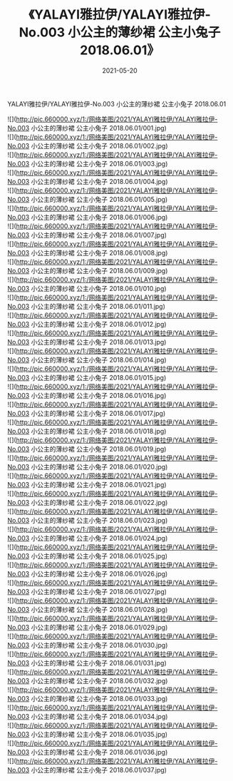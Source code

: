 ﻿---
layout: post
title:  《YALAYI雅拉伊/YALAYI雅拉伊-No.003 小公主的薄纱裙 公主小兔子 2018.06.01》
date:   2021-05-20
img: http://pic.660000.xyz/1:/网络美图/2021/YALAYI雅拉伊/YALAYI雅拉伊-No.003 小公主的薄纱裙 公主小兔子 2018.06.01/000.jpg
categories: [美女, 清纯, 唯美]
---

YALAYI雅拉伊/YALAYI雅拉伊-No.003 小公主的薄纱裙 公主小兔子 2018.06.01

 ![](http://pic.660000.xyz/1:/网络美图/2021/YALAYI雅拉伊/YALAYI雅拉伊-No.003 小公主的薄纱裙 公主小兔子 2018.06.01/001.jpg) <br>![](http://pic.660000.xyz/1:/网络美图/2021/YALAYI雅拉伊/YALAYI雅拉伊-No.003 小公主的薄纱裙 公主小兔子 2018.06.01/002.jpg) <br>![](http://pic.660000.xyz/1:/网络美图/2021/YALAYI雅拉伊/YALAYI雅拉伊-No.003 小公主的薄纱裙 公主小兔子 2018.06.01/003.jpg) <br>![](http://pic.660000.xyz/1:/网络美图/2021/YALAYI雅拉伊/YALAYI雅拉伊-No.003 小公主的薄纱裙 公主小兔子 2018.06.01/004.jpg) <br>![](http://pic.660000.xyz/1:/网络美图/2021/YALAYI雅拉伊/YALAYI雅拉伊-No.003 小公主的薄纱裙 公主小兔子 2018.06.01/005.jpg) <br>![](http://pic.660000.xyz/1:/网络美图/2021/YALAYI雅拉伊/YALAYI雅拉伊-No.003 小公主的薄纱裙 公主小兔子 2018.06.01/006.jpg) <br>![](http://pic.660000.xyz/1:/网络美图/2021/YALAYI雅拉伊/YALAYI雅拉伊-No.003 小公主的薄纱裙 公主小兔子 2018.06.01/007.jpg) <br>![](http://pic.660000.xyz/1:/网络美图/2021/YALAYI雅拉伊/YALAYI雅拉伊-No.003 小公主的薄纱裙 公主小兔子 2018.06.01/008.jpg) <br>![](http://pic.660000.xyz/1:/网络美图/2021/YALAYI雅拉伊/YALAYI雅拉伊-No.003 小公主的薄纱裙 公主小兔子 2018.06.01/009.jpg) <br>![](http://pic.660000.xyz/1:/网络美图/2021/YALAYI雅拉伊/YALAYI雅拉伊-No.003 小公主的薄纱裙 公主小兔子 2018.06.01/010.jpg) <br>![](http://pic.660000.xyz/1:/网络美图/2021/YALAYI雅拉伊/YALAYI雅拉伊-No.003 小公主的薄纱裙 公主小兔子 2018.06.01/011.jpg) <br>![](http://pic.660000.xyz/1:/网络美图/2021/YALAYI雅拉伊/YALAYI雅拉伊-No.003 小公主的薄纱裙 公主小兔子 2018.06.01/012.jpg) <br>![](http://pic.660000.xyz/1:/网络美图/2021/YALAYI雅拉伊/YALAYI雅拉伊-No.003 小公主的薄纱裙 公主小兔子 2018.06.01/013.jpg) <br>![](http://pic.660000.xyz/1:/网络美图/2021/YALAYI雅拉伊/YALAYI雅拉伊-No.003 小公主的薄纱裙 公主小兔子 2018.06.01/014.jpg) <br>![](http://pic.660000.xyz/1:/网络美图/2021/YALAYI雅拉伊/YALAYI雅拉伊-No.003 小公主的薄纱裙 公主小兔子 2018.06.01/015.jpg) <br>![](http://pic.660000.xyz/1:/网络美图/2021/YALAYI雅拉伊/YALAYI雅拉伊-No.003 小公主的薄纱裙 公主小兔子 2018.06.01/016.jpg) <br>![](http://pic.660000.xyz/1:/网络美图/2021/YALAYI雅拉伊/YALAYI雅拉伊-No.003 小公主的薄纱裙 公主小兔子 2018.06.01/017.jpg) <br>![](http://pic.660000.xyz/1:/网络美图/2021/YALAYI雅拉伊/YALAYI雅拉伊-No.003 小公主的薄纱裙 公主小兔子 2018.06.01/018.jpg) <br>![](http://pic.660000.xyz/1:/网络美图/2021/YALAYI雅拉伊/YALAYI雅拉伊-No.003 小公主的薄纱裙 公主小兔子 2018.06.01/019.jpg) <br>![](http://pic.660000.xyz/1:/网络美图/2021/YALAYI雅拉伊/YALAYI雅拉伊-No.003 小公主的薄纱裙 公主小兔子 2018.06.01/020.jpg) <br>![](http://pic.660000.xyz/1:/网络美图/2021/YALAYI雅拉伊/YALAYI雅拉伊-No.003 小公主的薄纱裙 公主小兔子 2018.06.01/021.jpg) <br>![](http://pic.660000.xyz/1:/网络美图/2021/YALAYI雅拉伊/YALAYI雅拉伊-No.003 小公主的薄纱裙 公主小兔子 2018.06.01/022.jpg) <br>![](http://pic.660000.xyz/1:/网络美图/2021/YALAYI雅拉伊/YALAYI雅拉伊-No.003 小公主的薄纱裙 公主小兔子 2018.06.01/023.jpg) <br>![](http://pic.660000.xyz/1:/网络美图/2021/YALAYI雅拉伊/YALAYI雅拉伊-No.003 小公主的薄纱裙 公主小兔子 2018.06.01/024.jpg) <br>![](http://pic.660000.xyz/1:/网络美图/2021/YALAYI雅拉伊/YALAYI雅拉伊-No.003 小公主的薄纱裙 公主小兔子 2018.06.01/025.jpg) <br>![](http://pic.660000.xyz/1:/网络美图/2021/YALAYI雅拉伊/YALAYI雅拉伊-No.003 小公主的薄纱裙 公主小兔子 2018.06.01/026.jpg) <br>![](http://pic.660000.xyz/1:/网络美图/2021/YALAYI雅拉伊/YALAYI雅拉伊-No.003 小公主的薄纱裙 公主小兔子 2018.06.01/027.jpg) <br>![](http://pic.660000.xyz/1:/网络美图/2021/YALAYI雅拉伊/YALAYI雅拉伊-No.003 小公主的薄纱裙 公主小兔子 2018.06.01/028.jpg) <br>![](http://pic.660000.xyz/1:/网络美图/2021/YALAYI雅拉伊/YALAYI雅拉伊-No.003 小公主的薄纱裙 公主小兔子 2018.06.01/029.jpg) <br>![](http://pic.660000.xyz/1:/网络美图/2021/YALAYI雅拉伊/YALAYI雅拉伊-No.003 小公主的薄纱裙 公主小兔子 2018.06.01/030.jpg) <br>![](http://pic.660000.xyz/1:/网络美图/2021/YALAYI雅拉伊/YALAYI雅拉伊-No.003 小公主的薄纱裙 公主小兔子 2018.06.01/031.jpg) <br>![](http://pic.660000.xyz/1:/网络美图/2021/YALAYI雅拉伊/YALAYI雅拉伊-No.003 小公主的薄纱裙 公主小兔子 2018.06.01/032.jpg) <br>![](http://pic.660000.xyz/1:/网络美图/2021/YALAYI雅拉伊/YALAYI雅拉伊-No.003 小公主的薄纱裙 公主小兔子 2018.06.01/033.jpg) <br>![](http://pic.660000.xyz/1:/网络美图/2021/YALAYI雅拉伊/YALAYI雅拉伊-No.003 小公主的薄纱裙 公主小兔子 2018.06.01/034.jpg) <br>![](http://pic.660000.xyz/1:/网络美图/2021/YALAYI雅拉伊/YALAYI雅拉伊-No.003 小公主的薄纱裙 公主小兔子 2018.06.01/035.jpg) <br>![](http://pic.660000.xyz/1:/网络美图/2021/YALAYI雅拉伊/YALAYI雅拉伊-No.003 小公主的薄纱裙 公主小兔子 2018.06.01/036.jpg) <br>![](http://pic.660000.xyz/1:/网络美图/2021/YALAYI雅拉伊/YALAYI雅拉伊-No.003 小公主的薄纱裙 公主小兔子 2018.06.01/037.jpg) <br>